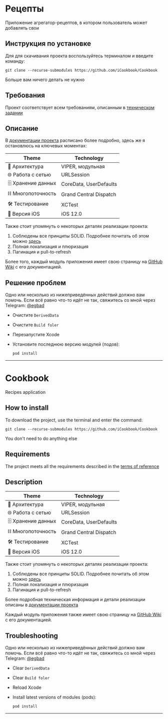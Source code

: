 # Рецепты

Приложение агрегатор-рецептов, в котором пользователь может добавлять свои

## Инструкция по установке

Для для скачивания проекта воспользуйтесь терминалом и введите команду:

```
git clone --recurse-submodules https://github.com/iCookbook/Cookbook
```

Больше вам ничего делать не нужно

## Требования

Проект соответствует всем требованиям, описанным в [техническом задании](https://github.com/iCookbook/Cookbook/wiki/Technical-Requirements)

## Описание

В [документации проекта](https://github.com/iCookbook/Cookbook/wiki) расписано более подробно, здесь же я остановлюсь на ключевых моментах:

| Theme | Technology |
|---|---|
| 🧱 Архитектура | VIPER, модульная |
| 🌐 Работа с сетью | URLSession |
| 🗄 Хранение данных | CoreData, UserDefaults |
| ⛓ Многопоточность | Grand Central Dispatch |
| 🛠 Тестирование | XCTest |
| 📱 Версия iOS | iOS 12.0 |

Также стоит упомянуть о некоторых деталях реализации проекта:

1. Соблюдены все принципы SOLID. Подробнее почитать об этом можно [здесь](https://github.com/iCookbook/Cookbook/wiki/SOLID)
2. Полная локализация и плюризация
3. Пагинация и pull-to-refresh

Более того, каждый модуль приложения имеет свою страницу на [GitHub Wiki](https://docs.github.com/en/communities/documenting-your-project-with-wikis/about-wikis) с его документацией.

## Решение проблем

Одно или несколько из нижеприведённых действий должно вам помочь. Если всё равно что-то идёт не так, свяжитесь со мной через Telegram: [@egbad](https://t.me/egbad)

- Очистите `DerivedData`
- Очистите `Build foler`
- Перезапустите Xcode
- Установите последнюю версию модулей (подов):
    
    ```bash
    pod install
    ```

---

# Cookbook

Recipes application

## How to install

To download the project, use the terminal and enter the command:

```
git clone --recurse-submodules https://github.com/iCookbook/Cookbook
```

You don't need to do anything else

## Requirements

The project meets all the requirements described in the [terms of reference](https://github.com/iCookbook/Cookbook/wiki/Technical-Requirements)

## Description

| Theme | Technology |
|---|---|
| 🧱 Архитектура | VIPER, модульная |
| 🌐 Работа с сетью | URLSession |
| 🗄 Хранение данных | CoreData, UserDefaults |
| ⛓ Многопоточность | Grand Central Dispatch |
| 🛠 Тестирование | XCTest |
| 📱 Версия iOS | iOS 12.0 |

Также стоит упомянуть о некоторых деталях реализации проекта:

1. Соблюдены все принципы SOLID. Подробнее почитать об этом можно [здесь](https://github.com/iCookbook/Cookbook/wiki/SOLID)
2. Полная локализация и плюризация
3. Пагинация и pull-to-refresh

Более подробная техническая информация и детали реализации описаны в [документации проекта](https://github.com/iCookbook/Cookbook/wiki)

Каждый модуль приложения также имеет свою страницу на [GitHub Wiki](https://docs.github.com/en/communities/documenting-your-project-with-wikis/about-wikis) с его документацией.

## Troubleshooting

Одно или несколько из нижеприведённых действий должно вам помочь. Если всё равно что-то идёт не так, свяжитесь со мной через Telegram: [@egbad](https://t.me/egbad)

- Clear `DerivedData`
- Clear `Build foler`
- Reload Xcode
- Install latest versions of modules (pods):
    
    ```bash
    pod install
    ```

---
